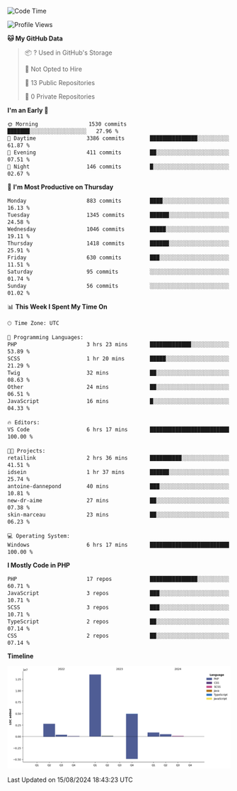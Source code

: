 <!--START_SECTION:waka-->
![Code Time](http://img.shields.io/badge/Code%20Time-1%2C822%20hrs%2023%20mins-blue)

![Profile Views](http://img.shields.io/badge/Profile%20Views-0-blue)

**🐱 My GitHub Data** 

> 📦 ? Used in GitHub's Storage 
 > 
> 🚫 Not Opted to Hire
 > 
> 📜 13 Public Repositories 
 > 
> 🔑 0 Private Repositories 
 > 
**I'm an Early 🐤** 

```text
🌞 Morning                1530 commits        ███████░░░░░░░░░░░░░░░░░░   27.96 % 
🌆 Daytime                3386 commits        ███████████████░░░░░░░░░░   61.87 % 
🌃 Evening                411 commits         ██░░░░░░░░░░░░░░░░░░░░░░░   07.51 % 
🌙 Night                  146 commits         █░░░░░░░░░░░░░░░░░░░░░░░░   02.67 % 
```
📅 **I'm Most Productive on Thursday** 

```text
Monday                   883 commits         ████░░░░░░░░░░░░░░░░░░░░░   16.13 % 
Tuesday                  1345 commits        ██████░░░░░░░░░░░░░░░░░░░   24.58 % 
Wednesday                1046 commits        █████░░░░░░░░░░░░░░░░░░░░   19.11 % 
Thursday                 1418 commits        ██████░░░░░░░░░░░░░░░░░░░   25.91 % 
Friday                   630 commits         ███░░░░░░░░░░░░░░░░░░░░░░   11.51 % 
Saturday                 95 commits          ░░░░░░░░░░░░░░░░░░░░░░░░░   01.74 % 
Sunday                   56 commits          ░░░░░░░░░░░░░░░░░░░░░░░░░   01.02 % 
```


📊 **This Week I Spent My Time On** 

```text
🕑︎ Time Zone: UTC

💬 Programming Languages: 
PHP                      3 hrs 23 mins       █████████████░░░░░░░░░░░░   53.89 % 
SCSS                     1 hr 20 mins        █████░░░░░░░░░░░░░░░░░░░░   21.29 % 
Twig                     32 mins             ██░░░░░░░░░░░░░░░░░░░░░░░   08.63 % 
Other                    24 mins             ██░░░░░░░░░░░░░░░░░░░░░░░   06.51 % 
JavaScript               16 mins             █░░░░░░░░░░░░░░░░░░░░░░░░   04.33 % 

🔥 Editors: 
VS Code                  6 hrs 17 mins       █████████████████████████   100.00 % 

🐱‍💻 Projects: 
retailink                2 hrs 36 mins       ██████████░░░░░░░░░░░░░░░   41.51 % 
idsein                   1 hr 37 mins        ██████░░░░░░░░░░░░░░░░░░░   25.74 % 
antoine-dannepond        40 mins             ███░░░░░░░░░░░░░░░░░░░░░░   10.81 % 
new-dr-aime              27 mins             ██░░░░░░░░░░░░░░░░░░░░░░░   07.38 % 
skin-marceau             23 mins             ██░░░░░░░░░░░░░░░░░░░░░░░   06.23 % 

💻 Operating System: 
Windows                  6 hrs 17 mins       █████████████████████████   100.00 % 
```

**I Mostly Code in PHP** 

```text
PHP                      17 repos            ███████████████░░░░░░░░░░   60.71 % 
JavaScript               3 repos             ███░░░░░░░░░░░░░░░░░░░░░░   10.71 % 
SCSS                     3 repos             ███░░░░░░░░░░░░░░░░░░░░░░   10.71 % 
TypeScript               2 repos             ██░░░░░░░░░░░░░░░░░░░░░░░   07.14 % 
CSS                      2 repos             ██░░░░░░░░░░░░░░░░░░░░░░░   07.14 % 
```



**Timeline**

![Lines of Code chart](https://raw.githubusercontent.com/tahar-elgunaoui/tahar-elgunaoui/main/assets/bar_graph.png)


 Last Updated on 15/08/2024 18:43:23 UTC
<!--END_SECTION:waka-->
